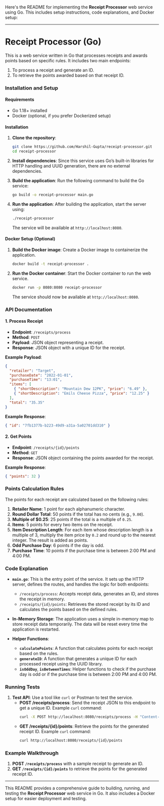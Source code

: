 Here's the README for implementing the **Receipt Processor** web service using Go. This includes setup instructions, code explanations, and Docker setup:

---

# Receipt Processor (Go)

This is a web service written in Go that processes receipts and awards points based on specific rules. It includes two main endpoints: 
1. To process a receipt and generate an ID.
2. To retrieve the points awarded based on that receipt ID.

### Installation and Setup

#### Requirements
- Go 1.18+ installed
- Docker (optional, if you prefer Dockerized setup)

#### Installation

1. **Clone the repository**:
   ```bash
   git clone https://github.com/Harshil-Gupta/receipt-processor.git
   cd receipt-processor
   ```

2. **Install dependencies**:
   Since this service uses Go’s built-in libraries for HTTP handling and UUID generation, there are no external dependencies.

3. **Build the application**:
   Run the following command to build the Go service:
   ```bash
   go build -o receipt-processor main.go
   ```

4. **Run the application**:
   After building the application, start the server using:
   ```bash
   ./receipt-processor
   ```
   The service will be available at `http://localhost:8080`.

#### Docker Setup (Optional)
1. **Build the Docker image**:
   Create a Docker image to containerize the application.
   ```bash
   docker build -t receipt-processor .
   ```

2. **Run the Docker container**:
   Start the Docker container to run the web service.
   ```bash
   docker run -p 8080:8080 receipt-processor
   ```
   The service should now be available at `http://localhost:8080`.

### API Documentation

#### 1. Process Receipt
   - **Endpoint**: `/receipts/process`
   - **Method**: `POST`
   - **Payload**: JSON object representing a receipt.
   - **Response**: JSON object with a unique ID for the receipt.

   **Example Payload**:
   ```json
   {
     "retailer": "Target",
     "purchaseDate": "2022-01-01",
     "purchaseTime": "13:01",
     "items": [
       { "shortDescription": "Mountain Dew 12PK", "price": "6.49" },
       { "shortDescription": "Emils Cheese Pizza", "price": "12.25" }
     ],
     "total": "35.35"
   }
   ```

   **Example Response**:
   ```json
   { "id": "7fb1377b-b223-49d9-a31a-5a02701dd310" }
   ```

#### 2. Get Points
   - **Endpoint**: `/receipts/{id}/points`
   - **Method**: `GET`
   - **Response**: JSON object containing the points awarded for the receipt.

   **Example Response**:
   ```json
   { "points": 32 }
   ```

### Points Calculation Rules
The points for each receipt are calculated based on the following rules:

1. **Retailer Name**: 1 point for each alphanumeric character.
2. **Round Dollar Total**: 50 points if the total has no cents (e.g., `9.00`).
3. **Multiple of $0.25**: 25 points if the total is a multiple of `0.25`.
4. **Items**: 5 points for every two items on the receipt.
5. **Item Description Length**: For each item whose description length is a multiple of 3, multiply the item price by `0.2` and round up to the nearest integer. The result is added as points.
6. **Odd Purchase Day**: 6 points if the day is odd.
7. **Purchase Time**: 10 points if the purchase time is between 2:00 PM and 4:00 PM.

### Code Explanation

- **`main.go`**: This is the entry point of the service. It sets up the HTTP server, defines the routes, and handles the logic for both endpoints:
  - `/receipts/process`: Accepts receipt data, generates an ID, and stores the receipt in memory.
  - `/receipts/{id}/points`: Retrieves the stored receipt by its ID and calculates the points based on the defined rules.

- **In-Memory Storage**: The application uses a simple in-memory map to store receipt data temporarily. The data will be reset every time the application is restarted.

- **Helper Functions**:
  - **`calculatePoints`**: A function that calculates points for each receipt based on the rules.
  - **`generateID`**: A function that generates a unique ID for each processed receipt using the UUID library.
  - **`isOddDay`**, **`isBetweenTimes`**: Helper functions to check if the purchase day is odd or if the purchase time is between 2:00 PM and 4:00 PM.

### Running Tests
1. **Test API**: Use a tool like `curl` or Postman to test the service.
   - **POST /receipts/process**: Send the receipt JSON to this endpoint to get a unique ID.
     Example `curl` command:
     ```bash
     curl -X POST http://localhost:8080/receipts/process -H "Content-Type: application/json" -d @receipt.json
     ```
   - **GET /receipts/{id}/points**: Retrieve the points for the generated receipt ID.
     Example `curl` command:
     ```bash
     curl http://localhost:8080/receipts/{id}/points
     ```

### Example Walkthrough
1. **POST `/receipts/process`** with a sample receipt to generate an ID.
2. **GET `/receipts/{id}/points`** to retrieve the points for the generated receipt ID.

---

This README provides a comprehensive guide to building, running, and testing the **Receipt Processor** web service in Go. It also includes a Docker setup for easier deployment and testing.